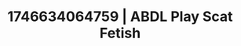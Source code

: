 ---
categories:
- Immersive erotica
- Whispered desires
- Erotic photography
- AI-generated
- Latex & lace
- Kinky fairytales
- ASMR
- Cosplay
image: /assets/images/1746634064759.jpg
layout: post
seo:
  description: Featured content with artistic Scat Fetish, ABDL Play. HD images available.
  keywords: Scat Fetish, ABDL Play
  og_image: /assets/images/1746634064759.jpg
  schema_type: VisualArtwork
tags:
- ABDL Play
- Scat Fetish
- '#1746634064759'
title: 1746634064759 | ABDL Play Scat Fetish
---